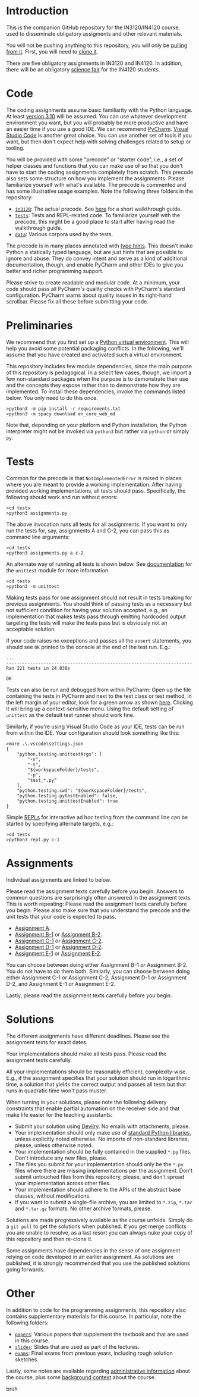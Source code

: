 # Introduction

This is the companion GitHub repository for the IN3120/IN4120 course, used to disseminate obligatory assigments and other relevant materials.

You will not be pushing anything to this repository, you will only be [pulling from it](https://github.com/git-guides/git-pull). First, you will need to [clone it](https://docs.github.com/en/github/creating-cloning-and-archiving-repositories/cloning-a-repository-from-github/cloning-a-repository).

There are five obligatory assignments in IN3120 and IN4120. In addition, there will be an obligatory [science fair](science-fair.md) for the IN4120 students.

# Code

The coding assignments assume basic familiarity with the Python language. At least [version 3.10](https://www.python.org/downloads/) will be assumed. You can use whatever development environment you want, but you will probably be more productive and have an easier time if you use a good IDE. We can recommend [PyCharm](https://www.jetbrains.com/pycharm/). [Visual Studio Code](https://code.visualstudio.com/) is another great choice. You can use another set of tools if you want, but then don't expect help with solving challenges related to setup or tooling.

You will be provided with some "precode" or "starter code", i.e., a set of helper classes and functions that you can make use of so that you don't have to start the coding assignments completely from scratch. This precode also sets some structure on how you implement the assignments. Please familiarize yourself with what's available. The precode is commented and has some illustrative usage examples. Note the following three folders in the repository:

* [`in3120`](in3120/): The actual precode. See [here](./guide.md) for a short walkthrough guide.
* [`tests`](tests/): Tests and REPL-related code. To familiarize yourself with the precode, this might be a good place to start after having read the walkthrough guide.
* [`data`](data/): Various corpora used by the tests.

The precode is in many places annotated with [type hints](https://www.python.org/dev/peps/pep-0484/). This doesn't make Python a statically typed language, but are just hints that are possible to ignore and abuse. They do convey intent and serve as a kind of additional documentation, though, and enable PyCharm and other IDEs to give you better and richer programming support.

Please strive to create readable and modular code. At a minimum, your code should pass all PyCharm's quality checks with PyCharm's standard configuration. PyCharm warns about quality issues in its right-hand scrollbar. Please fix all these before submitting your code.

# Preliminaries

We recommend that you first set up a [Python virtual environment](https://docs.python.org/3/tutorial/venv.html). This will help you avoid some potential packaging conflicts. In the following, we'll assume that you have created and activated such a virtual environment.

This repository includes few module dependencies, since the main purpose of this repository is pedagogical. In a select few cases, though, we import a few non-standard packages when the purpose is to demonstrate their use and the concepts they expose rather than to demonstrate how they are implemented. To install these dependencies, invoke the commands listed below. You only need to do this once.

    >python3 -m pip install -r requirements.txt
    >python3 -m spacy download en_core_web_md

Note that, depending on your platform and Python installation, the Python interpreter might not be invoked via `python3` but rather via `python` or simply `py`.

# Tests

Common for the precode is that `NotImplementedError` is raised in places where you are meant to provide a working implementation. After having provided working implementations, all tests should pass. Specifically, the following should work and run without errors:

    >cd tests
    >python3 assignments.py

The above invocation runs all tests for all assignments. If you want to only run the tests for, say, assignments A and C-2, you can pass this as command line arguments:

    >cd tests
    >python3 assignments.py a c-2

An alternate way of running all tests is shown below. See [documentation](https://docs.python.org/3/library/unittest.html#command-line-interface) for the `unittest` module for more information.

    >cd tests
    >python3 -m unittest

Making tests pass for one assignment should not result in tests breaking for previous assignments. You should think of passing tests as a necessary but not sufficient condition for having your solution accepted, e.g., an implementation that makes tests pass through emitting hardcoded output targeting the tests will make the tests pass but is obviously not an acceptable solution.

If your code raises no exceptions and passes all the `assert` statements, you should see `OK` printed to the console at the end of the test run. E.g.:

    ...
    ----------------------------------------------------------------------
    Ran 221 tests in 24.838s

    OK

Tests can also be run and debugged from within PyCharm: Open up the file containing the tests in PyCharm and next to the test class or test method, in the left margin of your editor, look for a green arrow as shown [here](https://www.jetbrains.com/help/pycharm/testing-your-first-python-application.html). Clicking it will bring up a context-sensitive menu. Using the default setting of `unittest` as the default test runner should work fine.

Similarly, if you're using Visual Studio Code as your IDE, tests can be run from within the IDE. Your configuration should look something like this:

    >more .\.vscode\settings.json
    {
        "python.testing.unittestArgs": [
            "-v",
            "-s",
            "${workspaceFolder}/tests",
            "-p",
            "test_*.py"
        ],
        "python.testing.cwd": "${workspaceFolder}/tests",
        "python.testing.pytestEnabled": false,
        "python.testing.unittestEnabled": true
    }

Simple [REPLs](https://en.wikipedia.org/wiki/Read%E2%80%93eval%E2%80%93print_loop) for interactive ad hoc testing from the command line can be started by specifying alternate targets, e.g.:

    >cd tests
    >python3 repl.py c-1

# Assignments

Individual assignments are linked to below.

Please read the assignment texts carefully before you begin. Answers to common questions are surprisingly often answered in the assignment texts. This is worth repeating: Please read the assignment texts carefully before you begin. Please also make sure that you understand the precode and the unit tests that your code is expected to pass.

* [Assignment A](./assignment-a.md).
* [Assignment B-1](./assignment-b-1.md) or [Assignment B-2](./assignment-b-2.md).
* [Assignment C-1](./assignment-c-1.md) or [Assignment C-2](./assignment-c-2.md).
* [Assignment D-1](./assignment-d-1.md) or [Assignment D-2](./assignment-d-2.md).
* [Assignment E-1](./assignment-e-1.md) or [Assignment E-2](./assignment-e-2.md).

You can choose between doing either Assignment B-1 _or_ Assignment B-2. You do not have to do them both. Similarly, you can choose between doing either Assignment C-1 _or_ Assignment C-2, Assignment D-1 _or_ Assignment D-2, and Assignment E-1 _or_ Assignment E-2.

Lastly, please read the assignment texts carefully before you begin.

# Solutions

The different assignments have different deadlines. Please see the assignment texts for exact dates.

Your implementations should make all tests pass. Please read the assignment texts carefully.

All your implementations should be reasonably efficient, complexity-wise. E.g., if the assignment specifies that your solution should run in logarithmic time, a solution that yields the correct output and passes all tests but that runs in quadratic time won't pass muster.

When turning in your solutions, please note the following delivery constraints that enable partial automation on the receiver side and that make life easier for the teaching assistants:

* Submit your solution using [Devilry](https://devilry.ifi.uio.no/). No emails with attachments, please.
* Your implementation should only make use of [standard Python libraries](https://docs.python.org/3/library/index.html), unless explicitly noted otherwise. No imports of non-standard libraries, please, unless otherwise noted.
* Your implementation should be fully contained in the supplied `*.py` files. Don't introduce any new files, please.
* The files you submit for your implementation should only be the `*.py` files where there are missing implementations per the assignment. Don't submit untouched files from this repository, please, and don't spread your implementation across other files.
* Your implementation should adhere to the APIs of the abstract base classes, without modifications.
* If you want to submit a single-file archive, you are limited to `*.zip`, `*.tar` and `*.tar.gz` formats. No other archive formats, please.

Solutions are made progressively available as the course unfolds. Simply do a `git pull` to get the solutions when published. If you get merge conflicts you are unable to resolve, as a last resort you can always nuke your copy of this repository and then re-clone it.

Some assignments have dependencies in the sense of one assignment relying on code developed in an earlier assignment. As solutions are published, it is strongly recommended that you use the published solutions going forwards.

# Other

In addition to code for the programming assignments, this repository also contains supplementary materials for this course. In particular, note the following folders:

* [`papers`](papers/): Various papers that supplement the textbook and that are used in this course.
* [`slides`](slides/): Slides that are used as part of the lectures.
* [`exams`](exams/): Final exams from previous years, including rough solution sketches.

Lastly, some notes are available regarding [administrative information](./administrivia.md) about the course, plus some [background context](./notes.md) about the course.

bruh